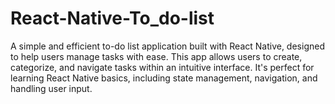 # React-Native-To_do-list
A simple and efficient to-do list application built with React Native, designed to help users manage tasks with ease. This app allows users to create, categorize, and navigate tasks within an intuitive interface. It's perfect for learning React Native basics, including state management, navigation, and handling user input.
